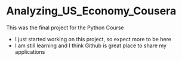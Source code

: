 # Analyzing_US_Economy_Cousera
This was the final project for the Python Course 
* I just started working  on this project, so expect more to be here 
* I am still learning and I think Github is great place to share my applications 

